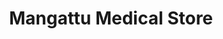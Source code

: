 ---
title: "Mangattu Medical Store"
url: /muvattupuzha/mangattu-medical-store/
shop: Sanitätshaus
---